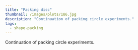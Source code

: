 ```yaml
---
title: "Packing disc"
thumbnail: /images/plots/186.jpg
description: "Continuation of packing circle experiments."
tags:
  - shape-packing
---
```


Continuation of packing circle experiments.